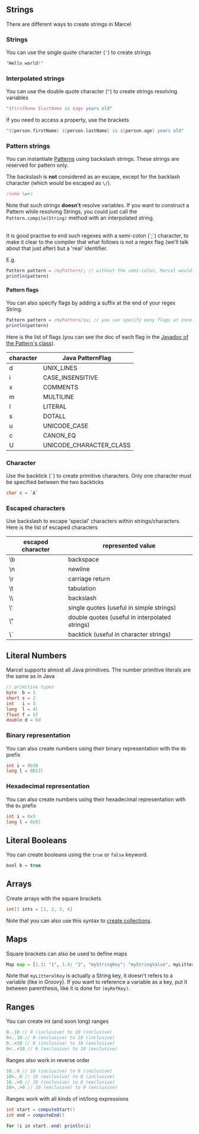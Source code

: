 ## Strings

There are different ways to create strings in Marcel

### Strings
You can use the single quote character (`'`) to create strings
```kotlin
'Hello world!'
```


### Interpolated strings

You can use the double quote character (`"`) to create strings resolving variables

```kotlin
"$firstName $lastName is $age years old"
```

If you need to access a property, use the brackets


```kotlin
"${person.firstName} ${person.lastName} is ${person.age} years old"
```


### Pattern strings

You can instantiate [Patterns](https://docs.oracle.com/javase/8/docs/api/java/util/regex/Pattern.html) using backslash strings. 
These strings are reserved for pattern only.


The backslash is **not** considered as an escape, except for the backlash character
(which would be escaped as `\/`).

```javascript
/some \w+/
```

Note that such strings **doesn't** resolve variables. If you want to construct a Pattern while resolving Strings, you could
just call the `Pattern.compile(String)` method with an interpolated string.

<br/>
It is good practise to end such regexes with a semi-colon (`;`) character, to make it clear to the compiler that what follows
is not a regex flag (we'll talk about that just after) but a 'real' identifier.

E.g.

```javascript
Pattern pattern = /myPattern/; // without the semi-colon, Marcel would think that 'println' characters are regex flags
println(pattern)
```


#### Pattern flags

You can also specify flags by adding a suffix at the end of your regex String.


```javascript
Pattern pattern = /myPattern/iu; // you can specify many flags at once
println(pattern)
```

Here is the list of flags (you can see the doc of each flag in the [Javadoc of the Pattern's class](https://docs.oracle.com/javase/8/docs/api/java/util/regex/Pattern.html#UNIX_LINES)).


| character | Java PatternFlag        |
|-----------|-------------------------|
| d         | UNIX_LINES              |
| i         | CASE_INSENSITIVE        |
| x         | COMMENTS                |
| m         | MULTILINE               |
| l         | LITERAL                 |
| s         | DOTALL                  |
| u         | UNICODE_CASE            |
| c         | CANON_EQ                |
| U         | UNICODE_CHARACTER_CLASS |


### Character
Use the backtick (<code>`</code>) to create primitive characters.
Only one character must be specified between the two backticks


```java
char c = `A`
```


### Escaped characters
Use backslash to escape 'special' characters within strings/characters. Here is the list of escaped characters

| escaped character | represented value                              | 
|-------------------|------------------------------------------------|
| \b                | backspace	                                     | 
| \n                | newline	                                       | 
| \r                | carriage return	                               | 
| \t                | tabulation	                                    | 
| \\\\              | backslash	                                     | 
| \\\'              | single quotes (useful in simple strings)	      | 
| \\\"              | double quotes (useful in interpolated strings) | 
| \\\`              | backtick (useful in character strings)	        | 


## Literal Numbers

Marcel supports almost all Java primitives. The number primitive literals are the same as in Java

```java
// primitive types
byte  b = 1
short s = 2
int   i = 3
long  l = 4l
float f = 5f
double d = 6d
```

### Binary representation

You can also create numbers using their binary representation with the `0b` prefix

```java
int i = 0b10
long l = 0b11l
```


### Hexadecimal representation

You can also create numbers using their hexadecimal representation with the `0x` prefix

```java
int i = 0x5
long l = 0x5l
```

## Literal Booleans

You can create booleans using the `true` or `false` keyword.

```java
bool b = true
```

## Arrays


Create arrays with the square brackets

```java
int[] ints = [1, 2, 3, 4]
```

Note that you can also use this syntax to [create collections](../types.md#collections-of-primitives).

## Maps

Square brackets can also be used to define maps

````python
Map map = [1.3: "1", 1.4: "2", "myStringKey": "myStringValue", myLitteralKey: myRefValue, (myRefKey): myRefValue]
````

Note that `myLitteralKey` is actually a String key, it doesn't refers to a variable (like in Groovy). If you want to reference
a variable as a key, put it between parenthesis, like it is done for `(myRefKey)`.

## Ranges

You can create int (and soon long) ranges

```java
0..10 // 0 (inclusive) to 10 (inclusive)
0<..10 // 0 (exclusive) to 10 (inclusive)
0..<10 // 0 (inclusive) to 10 (exclusive)
0<..<10 // 0 (exclusive) to 10 (exclusive)
```

Ranges also work in reverse order

```kotlin
10..0 // 10 (inclusive) to 0 (inclusive)
10>..0 // 10 (exclusive) to 0 (inclusive)
10..>0 // 10 (inclusive) to 0 (exclusive)
10>..>0 // 10 (exclusive) to 0 (exclusive)
```

Ranges work with all kinds of int/long expressions

```java
int start = computeStart()
int end = computeEnd()

for (i in start..end) println(i)
```